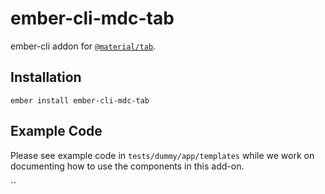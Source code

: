 ember-cli-mdc-tab
======================

ember-cli addon for [`@material/tab`](https://github.com/material-components/material-components-web/tree/master/packages/mdc-tab).

Installation
------------

    ember install ember-cli-mdc-tab
    
Example Code
---------------

Please see example code in `tests/dummy/app/templates` while we work on documenting how to 
use the components in this add-on.

``